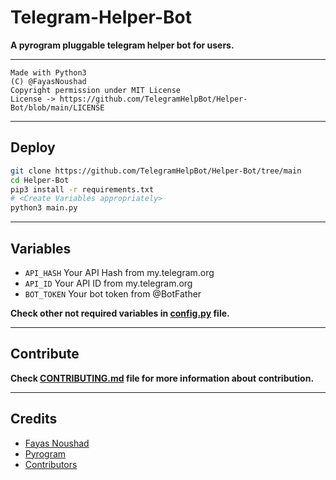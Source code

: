 # Telegram-Helper-Bot

**A pyrogram pluggable telegram helper bot for users.**

---

```
Made with Python3
(C) @FayasNoushad
Copyright permission under MIT License
License -> https://github.com/TelegramHelpBot/Helper-Bot/blob/main/LICENSE
```

---

## Deploy

```sh
git clone https://github.com/TelegramHelpBot/Helper-Bot/tree/main
cd Helper-Bot
pip3 install -r requirements.txt
# <Create Variables appropriately>
python3 main.py
```

---

## Variables

- `API_HASH` Your API Hash from my.telegram.org
- `API_ID` Your API ID from my.telegram.org
- `BOT_TOKEN` Your bot token from @BotFather

**Check other not required variables in [config.py](https://github.com/TelegramHelpBot/Helper-Bot/blob/main/config.py) file.**

---

## Contribute

**Check [CONTRIBUTING.md](https://github.com/TelegramHelpBot/Helper-Bot/blob/main/CONTRIBUTING.md) file for more information about contribution.**

---

## Credits

- [Fayas Noushad](https://github.com/FayasNoushad)
- [Pyrogram](https://github.com/pyrogram/pyrogram)
- [Contributors](https://github.com/TelegramHelpBot/Helper-Bot/graphs/contributors)
